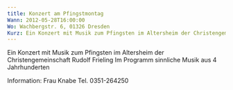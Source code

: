 ```yaml
---
title: Konzert am Pfingstmontag
Wann: 2012-05-28T16:00:00
Wo: Wachbergstr. 6, 01326 Dresden
Kurz: Ein Konzert mit Musik zum Pfingsten im Altersheim der Christengemeinschaft Rudolf Frieling
---
```


Ein Konzert mit Musik zum Pfingsten im Altersheim der Christengemeinschaft Rudolf Frieling
Im Programm sinnliche Musik aus 4 Jahrhunderten

Information:
Frau Knabe
Tel. 0351-264250